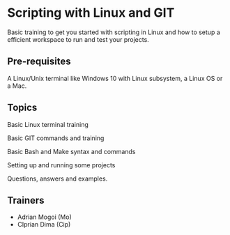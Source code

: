 # Scripting with Linux and GIT

Basic training to get you started with scripting in Linux and how to setup a efficient workspace to run and test your projects.

## Pre-requisites
A Linux/Unix terminal like Windows 10 with Linux subsystem, a Linux OS or a Mac.


## Topics

Basic Linux terminal training

Basic GIT commands and training

Basic Bash and Make syntax and commands

Setting up and running some projects

Questions, answers and examples.


## Trainers

- Adrian Mogoi (Mo)
- CIprian Dima (Cip)


